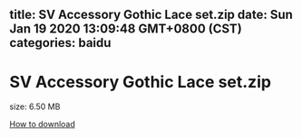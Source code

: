 
title: SV Accessory Gothic Lace set.zip
date: Sun Jan 19 2020 13:09:48 GMT+0800 (CST)    
categories: baidu
---

# SV Accessory Gothic Lace set.zip
size: 6.50 MB
 
 

[How to download](https://bpcam.bemobtrk.com/go/2ceec3aa-1ca2-46d6-b9ff-aaa5c184517c?jno=767)